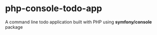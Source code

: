 # php-console-todo-app
A command line todo application built with PHP using __symfony/console__ package
